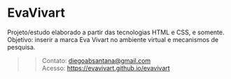 # EvaVivart
Projeto/estudo elaborado a partir das tecnologias HTML e CSS, e somente. <br>
Objetivo: inserir a marca Eva Vivart no ambiente virtual e mecanismos de pesquisa.
>>Contato: diegoabsantana@gmail.com <br>
>>Acesso: https://evavivart.github.io/evavivart
